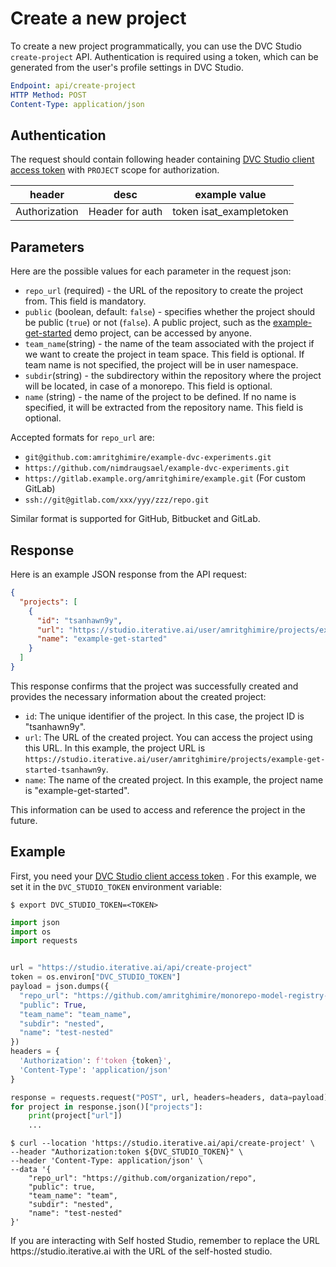 # Create a new project

To create a new project programmatically, you can use the DVC Studio
`create-project` API. Authentication is required using a token, which can be
generated from the user's profile settings in DVC Studio.

```yaml
Endpoint: api/create-project
HTTP Method: POST
Content-Type: application/json
```

## Authentication

The request should contain following header containing [DVC Studio client access
token] with `PROJECT` scope for authorization.

| header        | desc            | example value           |
| ------------- | --------------- | ----------------------- |
| Authorization | Header for auth | token isat_exampletoken |

## Parameters

Here are the possible values for each parameter in the request json:

- `repo_url` (required) - the URL of the repository to create the project from.
  This field is mandatory.
- `public` (boolean, default: `false`) - specifies whether the project should be
  public (`true`) or not (`false`). A public project, such as the
  [example-get-started](https://studio.iterative.ai/team/Iterative/projects/example-get-started-zde16i6c4g)
  demo project, can be accessed by anyone.
- `team_name`(string) - the name of the team associated with the project if we
  want to create the project in team space. This field is optional. If team name
  is not specified, the project will be in user namespace.
- `subdir`(string) - the subdirectory within the repository where the project
  will be located, in case of a monorepo. This field is optional.
- `name` (string) - the name of the project to be defined. If no name is
  specified, it will be extracted from the repository name. This field is
  optional.

Accepted formats for `repo_url` are:

- `git@github.com:amritghimire/example-dvc-experiments.git`
- `https://github.com/nimdraugsael/example-dvc-experiments.git`
- `https://gitlab.example.org/amritghimire/example.git` (For custom GitLab)
- `ssh://git@gitlab.com/xxx/yyy/zzz/repo.git`

Similar format is supported for GitHub, Bitbucket and GitLab.

## Response

Here is an example JSON response from the API request:

```json
{
  "projects": [
    {
      "id": "tsanhawn9y",
      "url": "https://studio.iterative.ai/user/amritghimire/projects/example-get-started-tsanhawn9y",
      "name": "example-get-started"
    }
  ]
}
```

This response confirms that the project was successfully created and provides
the necessary information about the created project:

- `id`: The unique identifier of the project. In this case, the project ID is
  "tsanhawn9y".
- `url`: The URL of the created project. You can access the project using this
  URL. In this example, the project URL is
  `https://studio.iterative.ai/user/amritghimire/projects/example-get-started-tsanhawn9y`.
- `name`: The name of the created project. In this example, the project name is
  "example-get-started".

This information can be used to access and reference the project in the future.

## Example

First, you need your [DVC Studio client access token] . For this example, we set
it in the `DVC_STUDIO_TOKEN` environment variable:

```cli
$ export DVC_STUDIO_TOKEN=<TOKEN>
```

<toggle>

<tab title="Python">

```python
import json
import os
import requests


url = "https://studio.iterative.ai/api/create-project"
token = os.environ["DVC_STUDIO_TOKEN"]
payload = json.dumps({
  "repo_url": "https://github.com/amritghimire/monorepo-model-registry-fixture",
  "public": True,
  "team_name": "team_name",
  "subdir": "nested",
  "name": "test-nested"
})
headers = {
  'Authorization': f'token {token}',
  'Content-Type': 'application/json'
}

response = requests.request("POST", url, headers=headers, data=payload)
for project in response.json()["projects"]:
    print(project["url"])
    ...
```

</tab>

<tab title="CLI">

```cli
$ curl --location 'https://studio.iterative.ai/api/create-project' \
--header "Authorization:token ${DVC_STUDIO_TOKEN}" \
--header 'Content-Type: application/json' \
--data '{
    "repo_url": "https://github.com/organization/repo",
    "public": true,
    "team_name": "team",
    "subdir": "nested",
    "name": "test-nested"
}'
```

</tab>
</toggle>

<admon type="tip">
  If you are interacting with Self hosted Studio, remember to replace the URL
  https://studio.iterative.ai with the URL of the self-hosted studio.
</admon>

[DVC Studio client access token]:
  /doc/studio/user-guide/account-and-billing#client-access-tokens
